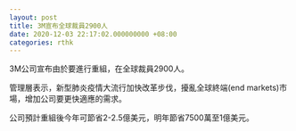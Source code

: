 ```yaml
---
layout: post
title: 3M宣布全球裁員2900人
date: 2020-12-03 22:17:02.000000000 +08:00
categories: rthk
---
```


3M公司宣布由於要進行重組，在全球裁員2900人。

管理層表示，新型肺炎疫情大流行加快改革步伐，擾亂全球終端(end markets)市場，增加公司要更快適應的需求。

公司預計重組後今年可節省2-2.5億美元，明年節省7500萬至1億美元。
